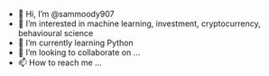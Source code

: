 - 👋 Hi, I’m @sammoody907
- 👀 I’m interested in machine learning, investment, cryptocurrency, behavioural science
- 🌱 I’m currently learning Python
- 💞️ I’m looking to collaborate on ...
- 📫 How to reach me ...

<!---
sammoody907/sammoody907 is a ✨ special ✨ repository because its `README.md` (this file) appears on your GitHub profile.
You can click the Preview link to take a look at your changes.
--->
